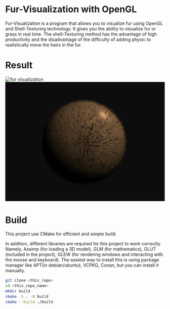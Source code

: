 # Fur-Visualization with OpenGL

Fur-Visualization is a program that allows you to visualize fur using OpenGL and Shell-Texturing technology. It gives you the ability to visualize fur or grass in real time. The shell-Texturing method has the advantage of high productivity and the disadvantage of the difficulty of adding physic to realistically move the hairs in the fur.

# Result

![fur visualization](./repo_media/preview.gif)
![fur_visualization](./repo_media/visualization.png)

# Build

This project use CMake for efficient and simple build.

In addition, different libraries are required for this project to work correctly. Namely, Assimp (for loading a 3D model), GLM (for mathematics), GLUT (included in the project), GLEW (for rendering windows and interacting with the mouse and keyboard). The easiest way to install this is using package manager like APT(in debian/ubuntu), VCPKG, Conan, but you can install it manually.

```bash
git clone <this_repo>
cd <this_repo_name>
mkdir build
cmake -S . -B build
cmake --build ./build
```
